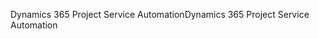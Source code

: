 <span data-ttu-id="33d32-101">Dynamics 365 Project Service Automation</span><span class="sxs-lookup"><span data-stu-id="33d32-101">Dynamics 365 Project Service Automation</span></span>
